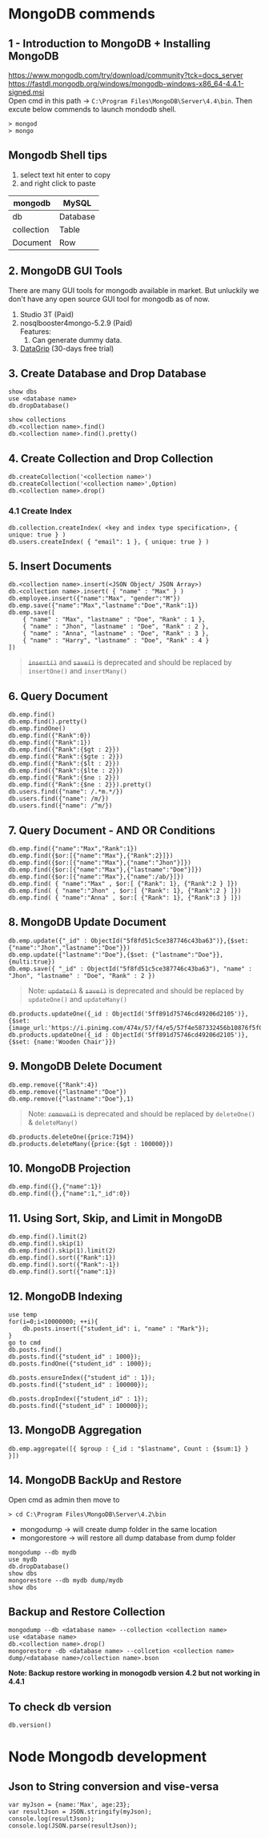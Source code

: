 # MongoDB commends

## 1 - Introduction to MongoDB + Installing MongoDB

https://www.mongodb.com/try/download/community?tck=docs_server
https://fastdl.mongodb.org/windows/mongodb-windows-x86_64-4.4.1-signed.msi  
Open cmd in this path -> `C:\Program Files\MongoDB\Server\4.4\bin`. Then excute below commends to launch mondodb shell.
```shell
> mongod
> mongo
```
## Mongodb Shell tips
1. select text hit enter to copy
2. and right click to paste

| mongodb   | MySQL     |
|-----------|-----------|
| db        | Database  |
| collection| Table     |
| Document  | Row       |

## 2. MongoDB GUI Tools
There are many GUI tools for mongodb available in market. But unluckily we don't have any open source GUI tool for mongodb as of now.
1. Studio 3T (Paid)
2. nosqlbooster4mongo-5.2.9 (Paid)\
Features:
    1. Can generate dummy data.
3. [DataGrip](https://www.jetbrains.com/datagrip/download/#section=windows) (30-days free trial)

## 3. Create Database and Drop Database
```shell
show dbs
use <database name>
db.dropDatabase()

show collections
db.<collection name>.find()
db.<collection name>.find().pretty()
```

## 4. Create Collection and Drop Collection
```shell
db.createCollection('<collection name>')
db.createCollection('<collection name>',Option)
db.<collection name>.drop()
```
### 4.1 Create Index
```shell
db.collection.createIndex( <key and index type specification>, { unique: true } )
db.users.createIndex( { "email": 1 }, { unique: true } )
```
## 5. Insert Documents
```shell
db.<collection name>.insert(<JSON Object/ JSON Array>)
db.<collection name>.insert( { "name" : "Max" } )
db.employee.insert({"name":"Max", "gender":"M"})
db.emp.save({"name":"Max","lastname":"Doe","Rank":1})
db.emp.save([
	{ "name" : "Max", "lastname" : "Doe", "Rank" : 1 },
	{ "name" : "Jhon", "lastname" : "Doe", "Rank" : 2 },
	{ "name" : "Anna", "lastname" : "Doe", "Rank" : 3 },
	{ "name" : "Harry", "lastname" : "Doe", "Rank" : 4 }
])
```
> ~~`insert()`~~ and ~~`save()`~~ is deprecated and should be replaced by `insertOne()` and `insertMany()`

## 6. Query Document
```shell
db.emp.find()
db.emp.find().pretty()
db.emp.findOne()
db.emp.find({"Rank":0})
db.emp.find({"Rank":1})
db.emp.find({"Rank":{$gt : 2}})
db.emp.find({"Rank":{$gte : 2}})
db.emp.find({"Rank":{$lt : 2}})
db.emp.find({"Rank":{$lte : 2}})
db.emp.find({"Rank":{$ne : 2}})
db.emp.find({"Rank":{$ne : 2}}).pretty()
db.users.find({"name": /.*m.*/})
db.users.find({"name": /m/})
db.users.find({"name": /^m/})
```

## 7. Query Document - AND OR Conditions
```shell
db.emp.find({"name":"Max","Rank":1})
db.emp.find({$or:[{"name":"Max"},{"Rank":2}]})
db.emp.find({$or:[{"name":"Max"},{"name":"Jhon"}]})
db.emp.find({$or:[{"name":"Max"},{"lastname":"Doe"}]})
db.emp.find({$or:[{"name":"Max"},{"name":/ab/}]})
db.emp.find( { "name":"Max" , $or:[ {"Rank": 1}, {"Rank":2 } ]})
db.emp.find( { "name":"Jhon" , $or:[ {"Rank": 1}, {"Rank":2 } ]})
db.emp.find( { "name":"Anna" , $or:[ {"Rank": 1}, {"Rank":3 } ]})
```

## 8. MongoDB Update Document
```shell
db.emp.update({"_id" : ObjectId("5f8fd51c5ce387746c43ba63")},{$set: {"name":"Jhon","lastname":"Doe"}})
db.emp.update({"lastname":"Doe"},{$set: {"lastname":"Doe"}},{multi:true})
db.emp.save({ "_id" : ObjectId("5f8fd51c5ce387746c43ba63"), "name" : "Jhon", "lastname" : "Doe", "Rank" : 2 })
```
> Note: ~~`update()`~~ & ~~`save()`~~ is deprecated and should be replaced by `updateOne()` and `updateMany()`
```shell
db.products.updateOne({_id : ObjectId('5ff891d75746cd49206d2105')},{$set: {image_url:'https://i.pinimg.com/474x/57/f4/e5/57f4e587332456b10876f5f07fdeecff.jpg'}})
db.products.updateOne({_id : ObjectId('5ff891d75746cd49206d2105')},{$set: {name:'Wooden Chair'}})

```
## 9. MongoDB Delete Document
```shell
db.emp.remove({"Rank":4})
db.emp.remove({"lastname":"Doe"})
db.emp.remove({"lastname":"Doe"},1)
```
> Note: ~~`remove()`~~ is deprecated and should be replaced by `deleteOne()` & `deleteMany()`
```shell
db.products.deleteOne({price:7194})
db.products.deleteMany({price:{$gt : 100000}})
```
## 10. MongoDB Projection
```shell
db.emp.find({},{"name":1})
db.emp.find({},{"name":1,"_id":0})
```

## 11. Using Sort, Skip, and Limit in MongoDB
```shell
db.emp.find().limit(2)
db.emp.find().skip(1)
db.emp.find().skip(1).limit(2)
db.emp.find().sort({"Rank":1})
db.emp.find().sort({"Rank":-1})
db.emp.find().sort({"name":1})
```

## 12. MongoDB Indexing
```shell
use temp
for(i=0;i<10000000; ++i){
    db.posts.insert({"student_id": i, "name" : "Mark"});
}
go to cmd
db.posts.find()
db.posts.find({"student_id" : 1000});
db.posts.findOne({"student_id" : 1000});

db.posts.ensureIndex({"student_id" : 1});
db.posts.find({"student_id" : 100000});

db.posts.dropIndex({"student_id" : 1});
db.posts.find({"student_id" : 100000});
```

## 13. MongoDB Aggregation
```shell
db.emp.aggregate([{ $group : {_id : "$lastname", Count : {$sum:1} } }])
```

## 14. MongoDB BackUp and Restore
Open cmd as admin then move to
```shell
> cd C:\Program Files\MongoDB\Server\4.2\bin
```
* mongodump -> will create dump folder in the same location
* mongorestore -> will restore all dump database from dump folder
```shell
mongodump --db mydb
use mydb
db.dropDatabase()
show dbs
mongorestore --db mydb dump/mydb
show dbs
```

## Backup and Restore Collection
```shell
mongodump --db <database name> --collection <collection name>
use <database name>
db.<collection name>.drop()
mongorestore -db <database name> --collcetion <collection name> dump/<database name>/collection name>.bson
```
**Note: Backup restore working in monogodb version 4.2 but not working in 4.4.1**

## To check db version
```shell
db.version()
```
# Node Mongodb development
## Json to String conversion and vise-versa
```
var myJson = {name:'Max', age:23};
var resultJson = JSON.stringify(myJson);
console.log(resultJson);
console.log(JSON.parse(resultJson));
```
